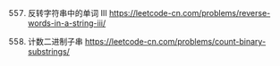 557. 反转字符串中的单词 III
     https://leetcode-cn.com/problems/reverse-words-in-a-string-iii/

558. 计数二进制子串
     https://leetcode-cn.com/problems/count-binary-substrings/
